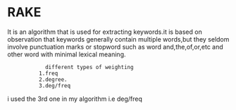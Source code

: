 # RAKE
It is an algorithm that is used for extracting keywords.it is based on observation that keywords generally contain multiple words,but they seldom involve punctuation marks or stopword such as word and,the,of,or,etc and other word with minimal lexical meaning.
            
            
                different types of weighting
              1.freq
              2.degree.
              3.deg/freq
i used the 3rd one in my algorithm i.e deg/freq
